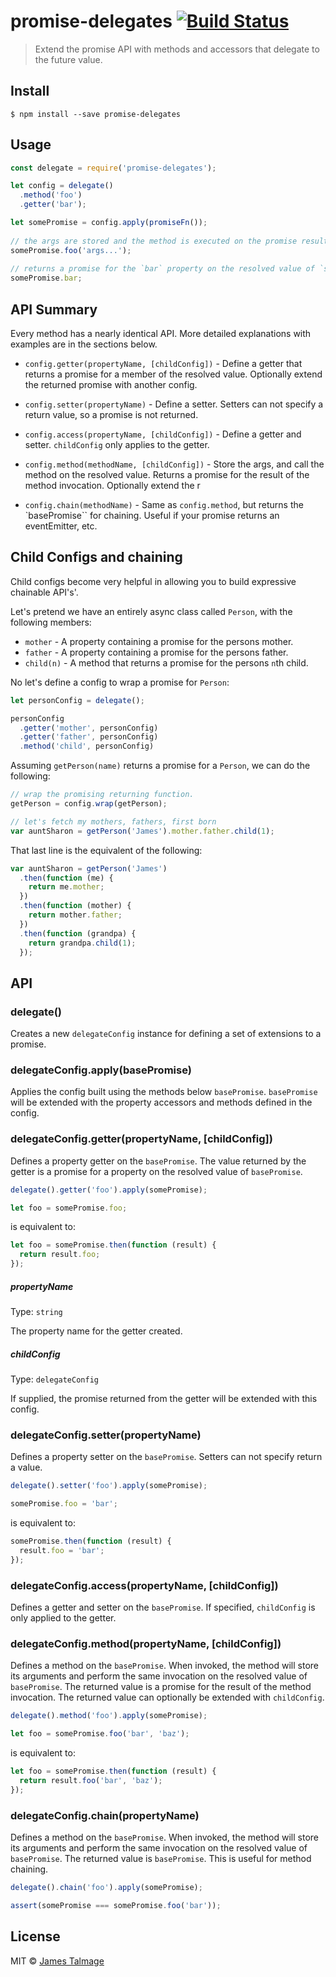 # promise-delegates [![Build Status](https://travis-ci.org/jamestalmage/promise-delegates.svg?branch=master)](https://travis-ci.org/jamestalmage/promise-delegates)

> Extend the promise API with methods and accessors that delegate to the future value.


## Install

```
$ npm install --save promise-delegates
```


## Usage

```js
const delegate = require('promise-delegates');

let config = delegate()
  .method('foo')
  .getter('bar');

let somePromise = config.apply(promiseFn());
    
// the args are stored and the method is executed on the promise result.    
somePromise.foo('args...'); 
 
// returns a promise for the `bar` property on the resolved value of `somePromise`. 
somePromise.bar;   
```

## API Summary

Every method has a nearly identical API. More detailed explanations with examples are in the sections below.

- `config.getter(propertyName, [childConfig])` - Define a getter that returns a promise for a member of the resolved value. Optionally extend the returned promise with another config.

- `config.setter(propertyName)` - Define a setter. Setters can not specify a return value, so a promise is not returned.

- `config.access(propertyName, [childConfig])` - Define a getter and setter. `childConfig` only applies to the getter.
  
- `config.method(methodName, [childConfig])` - Store the args, and call the method on the resolved value. Returns a promise for the result of the method invocation. Optionally extend the r

- `config.chain(methodName)` - Same as `config.method`, but returns the `basePromise`` for chaining. Useful if your promise returns an eventEmitter, etc.


## Child Configs and chaining

Child configs become very helpful in allowing you to build expressive chainable API's'.

Let's pretend we have an entirely async class called `Person`, with the following members: 
 
 - `mother` - A property containing a promise for the persons mother.
 - `father` - A property containing a promise for the persons father.
 - `child(n)` - A method that returns a promise for the persons `n`th child.

No let's define a config to wrap a promise for `Person`:

  ```js
  let personConfig = delegate();

  personConfig
    .getter('mother', personConfig)
    .getter('father', personConfig)
    .method('child', personConfig)
  ```

Assuming `getPerson(name)` returns a promise for a `Person`, we can do the following:

  ```js
  // wrap the promising returning function.
  getPerson = config.wrap(getPerson);
  
  // let's fetch my mothers, fathers, first born
  var auntSharon = getPerson('James').mother.father.child(1);
  ```
That last line is the equivalent of the following:

  ```js
  var auntSharon = getPerson('James')
    .then(function (me) {
      return me.mother;
    })
    .then(function (mother) {
      return mother.father;
    })
    .then(function (grandpa) {
      return grandpa.child(1);
    });  
  ```

## API

### delegate()

Creates a new `delegateConfig` instance for defining a set of extensions to a promise. 

### delegateConfig.apply(basePromise)

Applies the config built using the methods below `basePromise`. `basePromise` will be extended with the property accessors and methods defined in the config.

### delegateConfig.getter(propertyName, [childConfig])

Defines a property getter on the `basePromise`. The value returned by the getter is a promise for a property on the resolved value of `basePromise`.

```js
delegate().getter('foo').apply(somePromise);

let foo = somePromise.foo; 
```

is equivalent to:

```js
let foo = somePromise.then(function (result) {
  return result.foo;
});
```

##### propertyName

Type: `string`  

The property name for the getter created.

##### childConfig

Type: `delegateConfig`  

If supplied, the promise returned from the getter will be extended with this config.

### delegateConfig.setter(propertyName)

Defines a property setter on the `basePromise`. Setters can not specify return a value. 

```js
delegate().setter('foo').apply(somePromise);

somePromise.foo = 'bar'; 
```

is equivalent to:

```js
somePromise.then(function (result) {
  result.foo = 'bar';
});
```

### delegateConfig.access(propertyName, [childConfig])

Defines a getter and setter on the `basePromise`. If specified, `childConfig` is only applied to the getter.

### delegateConfig.method(propertyName, [childConfig])

Defines a method on the `basePromise`. When invoked, the method will store its arguments and perform the same invocation on the resolved value of `basePromise`. The returned value is a promise for the result of the method invocation. The returned value can optionally be extended with `childConfig`.

```js
delegate().method('foo').apply(somePromise);

let foo = somePromise.foo('bar', 'baz'); 
```

is equivalent to:

```js
let foo = somePromise.then(function (result) {
  return result.foo('bar', 'baz');
});
```

### delegateConfig.chain(propertyName)

Defines a method on the `basePromise`. When invoked, the method will store its arguments and perform the same invocation on the resolved value of `basePromise`. The returned value is `basePromise`. This is useful for method chaining.

```js
delegate().chain('foo').apply(somePromise);

assert(somePromise === somePromise.foo('bar')); 
```

## License

MIT © [James Talmage](http://github.com/jamestalmage)
